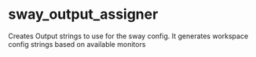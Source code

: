 # sway_output_assigner
Creates Output strings to use for the sway config. It generates workspace config strings based on available monitors
